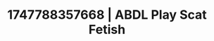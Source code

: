 ---
categories:
- Immersive passion
- Kinky dreams
- Erotic focus
- Shadow play
- Mid-century kink
image: /assets/images/1747788357668.jpg
layout: post
seo:
  description: Featured content with artistic ABDL Play, Scat Fetish. HD images available.
  keywords: ABDL Play, Scat Fetish
  og_image: /assets/images/1747788357668.jpg
  schema_type: VisualArtwork
tags:
- ABDL Play
- Scat Fetish
- '#1747788357668'
title: 1747788357668 | ABDL Play Scat Fetish
---